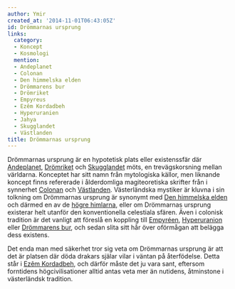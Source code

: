 ```yaml
---
author: Ymir
created_at: '2014-11-01T06:43:05Z'
id: Drömmarnas ursprung
links:
  category:
  - Koncept
  - Kosmologi
  mention:
  - Andeplanet
  - Colonan
  - Den himmelska elden
  - Drömmarens bur
  - Drömriket
  - Empyreus
  - Ezêm Kordadbeh
  - Hyperuranien
  - Jahya
  - Skugglandet
  - Västlanden
title: Drömmarnas ursprung
---
```


Drömmarnas ursprung är en hypotetisk plats eller existenssfär där [Andeplanet], [Drömriket] och
[Skugglandet] möts, en trevägskorsning mellan världarna. Konceptet har sitt namn från mytologiska
källor, men liknande koncept finns refererade i ålderdomliga magiteoretiska skrifter från i
synnerhet [Colonan] och [Västlanden]. Västerländska mystiker är kluvna i sin tolkning om Drömmarnas
ursprung är synonymt med [Den himmelska elden] och därmed en av de [högre himlarna], eller om
Drömmarnas ursprung existerar helt utanför den konventionella celestiala sfären. Även i colonisk
tradition är det vanligt att föreslå en koppling till [Empyréen], [Hyperuranion] eller [Drömmarens
bur], och sedan slita sitt hår över oförmågan att belägga dess existens.

Det enda man med säkerhet tror sig veta om Drömmarnas ursprung är att det är platsen där döda
drakars själar vilar i väntan på återfödelse. Detta står i [Ezêm Kordadbeh], och därför måste det ju
vara sant, eftersom forntidens högcivilisationer alltid antas veta mer än nutidens, åtminstone i
västerländsk tradition.

  [Andeplanet]: Andeplanet
  [Drömriket]: Drömriket
  [Skugglandet]: Skugglandet
  [Colonan]: Colonan
  [Västlanden]: Västlanden
  [Den himmelska elden]: Den_himmelska_elden
  [högre himlarna]: Jahya
  [Empyréen]: Empyreus
  [Hyperuranion]: Hyperuranien
  [Drömmarens bur]: Drömmarens_bur
  [Ezêm Kordadbeh]: Ezêm_Kordadbeh
